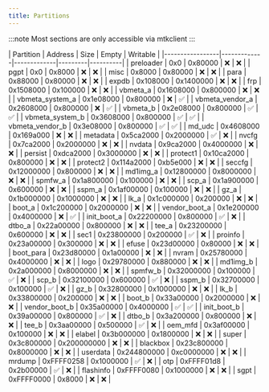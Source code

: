 ```yaml
---
title: Partitions
---
```


:::note
Most sections are only accessible via mtkclient
:::

[//]: # (✅    | ❌)
| Partition       | Address     | Size        | Empty   | Writable |
|-----------------|-------------|-------------|---------|----------|
| preloader       | 0x0         | 0x80000     | ❌       | ❌        |
| pgpt            | 0x0         | 0x8000      | ❌       | ❌        |
| misc            | 0x8000      | 0x80000     | ❌       | ❌        |
| para            | 0x88000     | 0x80000     | ❌       | ❌        |
| expdb           | 0x108000    | 0x1400000   | ❌       | ❌        |
| frp             | 0x1508000   | 0x100000    | ❌       | ❌        |
| vbmeta_a        | 0x1608000   | 0x800000    | ❌       | ❌        |
| vbmeta_system_a | 0x1e08000   | 0x800000    | ❌       | ✅        |
| vbmeta_vendor_a | 0x2608000   | 0x800000    | ❌       | ✅        |
| vbmeta_b        | 0x2e08000   | 0x800000    | ✅       | ✅        |
| vbmeta_system_b | 0x3608000   | 0x800000    | ✅       | ✅        |
| vbmeta_vendor_b | 0x3e08000   | 0x800000    | ✅       | ✅        |
| md_udc          | 0x4608000   | 0x169a000   | ❌       | ❌        |
| metadata        | 0x5ca2000   | 0x2000000   | ✅       | ❌        |
| nvcfg           | 0x7ca2000   | 0x2000000   | ❌       | ❌        |
| nvdata          | 0x9ca2000   | 0x4000000   | ❌       | ❌        |
| persist         | 0xdca2000   | 0x3000000   | ❌       | ❌        |
| protect1        | 0x10ca2000  | 0x800000    | ❌       | ❌        |
| protect2        | 0x114a2000  | 0xb5e000    | ❌       | ❌        |
| seccfg          | 0x12000000  | 0x800000    | ❌       | ❌        |
| md1img_a        | 0x12800000  | 0x8000000   | ❌       | ❌        |
| spmfw_a         | 0x1a800000  | 0x100000    | ❌       | ❌        |
| scp_a           | 0x1a900000  | 0x600000    | ❌       | ❌        |
| sspm_a          | 0x1af00000  | 0x100000    | ❌       | ❌        |
| gz_a            | 0x1b000000  | 0x1000000   | ❌       | ❌        |
| lk_a            | 0x1c000000  | 0x200000    | ❌       | ❌        |
| boot_a          | 0x1c200000  | 0x2000000   | ❌       | ❌        |
| vendor_boot_a   | 0x1e200000  | 0x4000000   | ❌       | ✅        |
| init_boot_a     | 0x22200000  | 0x800000    | ✅       | ❌        |
| dtbo_a          | 0x22a00000  | 0x800000    | ❌       | ❌        |
| tee_a           | 0x23200000  | 0x600000    | ❌       | ❌        |
| sec1            | 0x23800000  | 0x200000    | ✅       | ❌        |
| proinfo         | 0x23a00000  | 0x300000    | ❌       | ❌        |
| efuse           | 0x23d00000  | 0x80000     | ❌       | ❌        |
| boot_para       | 0x23d80000  | 0x1a00000   | ❌       | ❌        |
| nvram           | 0x25780000  | 0x4000000   | ❌       | ❌        |
| logo            | 0x29780000  | 0x880000    | ❌       | ❌        |
| md1img_b        | 0x2a000000  | 0x8000000   | ❌       | ❌        |
| spmfw_b         | 0x32000000  | 0x100000    | ✅       | ❌        |
| scp_b           | 0x32100000  | 0x600000    | ✅       | ❌        |
| sspm_b          | 0x32700000  | 0x100000    | ✅       | ❌        |
| gz_b            | 0x32800000  | 0x1000000   | ❌       | ❌        |
| lk_b            | 0x33800000  | 0x200000    | ❌       | ❌        |
| boot_b          | 0x33a00000  | 0x2000000   | ❌       | ❌        |
| vendor_boot_b   | 0x35a00000  | 0x4000000   | ✅       | ✅        |
| init_boot_b     | 0x39a00000  | 0x800000    | ✅       | ❌        |
| dtbo_b          | 0x3a200000  | 0x800000    | ❌       | ❌        |
| tee_b           | 0x3aa00000  | 0x500000    | ✅       | ❌        |
| oem_mfd         | 0x3af00000  | 0x100000    | ❌       | ❌        |
| elabel          | 0x3b000000  | 0x1800000   | ❌       | ❌        |
| super           | 0x3c800000  | 0x200000000 | ❌       | ❌        |
| blackbox        | 0x23c800000 | 0x8000000   | ❌       | ❌        |
| userdata        | 0x244800000 | 0xc0000000  | ❌       | ❌        |
| mrdump          | 0xFFFF0258  | 0x1000000   | ✅       | ❌        |
| otp             | 0xFFFF01d8  | 0x2b00000   | ✅       | ❌        |
| flashinfo       | 0xFFFF0080  | 0x1000000   | ❌       | ❌        |
| sgpt            | 0xFFFF0000  | 0x8000      | ❌       | ❌        |
